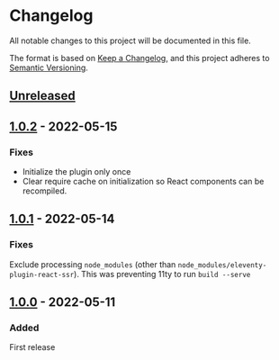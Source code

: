 # Changelog
All notable changes to this project will be documented in this file.

The format is based on [Keep a Changelog](https://keepachangelog.com/en/1.0.0/),
and this project adheres to [Semantic Versioning](https://semver.org/spec/v2.0.0.html).

## [Unreleased]

## [1.0.2] - 2022-05-15

### Fixes

* Initialize the plugin only once
* Clear require cache on initialization so React components can be recompiled.

## [1.0.1] - 2022-05-14

### Fixes

Exclude processing `node_modules` (other than `node_modules/eleventy-plugin-react-ssr`). This was preventing 11ty to run `build --serve`

## [1.0.0] - 2022-05-11

### Added

First release

[unreleased]: https://github.com/scinos/eleventy-plugin-react-ssr/compare/1.0.2...HEAD
[1.0.2]: https://github.com/scinos/eleventy-plugin-react-ssr/compare/1.0.1...1.0.2
[1.0.1]: https://github.com/scinos/eleventy-plugin-react-ssr/compare/1.0.0...1.0.1
[1.0.0]: https://github.com/scinos/eleventy-plugin-react-ssr/releases/tag/1.0.0
